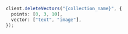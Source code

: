 ```typescript
client.deleteVectors("{collection_name}", {
  points: [0, 3, 10],
  vector: ["text", "image"],
});
```
